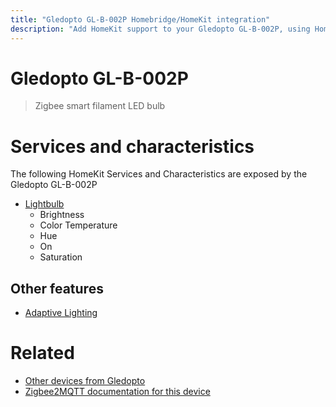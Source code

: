 ```yaml
---
title: "Gledopto GL-B-002P Homebridge/HomeKit integration"
description: "Add HomeKit support to your Gledopto GL-B-002P, using Homebridge, Zigbee2MQTT and homebridge-z2m."
---
```

<!---
This file has been GENERATED using src/docgen/docgen.ts
DO NOT EDIT THIS FILE MANUALLY!
-->
# Gledopto GL-B-002P
> Zigbee smart filament LED bulb


# Services and characteristics
The following HomeKit Services and Characteristics are exposed by
the Gledopto GL-B-002P

* [Lightbulb](../../light.md)
  * Brightness
  * Color Temperature
  * Hue
  * On
  * Saturation

## Other features
* [Adaptive Lighting](../../light.md)

# Related
* [Other devices from Gledopto](../index.md#gledopto)
* [Zigbee2MQTT documentation for this device](https://www.zigbee2mqtt.io/devices/GL-B-002P.html)
